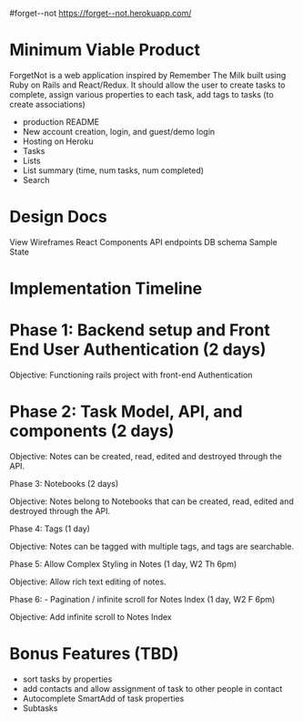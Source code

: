 #forget--not
  https://forget--not.herokuapp.com/

# Minimum Viable Product
ForgetNot is a web application inspired by Remember The Milk built using Ruby on Rails and React/Redux. It should allow the user to create tasks to complete, assign various properties
to each task, add tags to tasks (to create associations)

 * production README
 * New account creation, login, and guest/demo login
 * Hosting on Heroku
 * Tasks
 * Lists
 * List summary (time, num tasks, num completed)
 * Search

# Design Docs

 View Wireframes
 React Components
 API endpoints
 DB schema
 Sample State

# Implementation Timeline

# Phase 1: Backend setup and Front End User Authentication (2 days)

 Objective: Functioning rails project with front-end Authentication

# Phase 2: Task Model, API, and components (2 days)

 Objective: Notes can be created, read, edited and destroyed through the API.

 Phase 3: Notebooks (2 days)

 Objective: Notes belong to Notebooks that can be created, read, edited and destroyed through the API.

 Phase 4: Tags (1 day)

 Objective: Notes can be tagged with multiple tags, and tags are searchable.

 Phase 5: Allow Complex Styling in Notes (1 day, W2 Th 6pm)

 Objective: Allow rich text editing of notes.

 Phase 6: - Pagination / infinite scroll for Notes Index (1 day, W2 F 6pm)

 Objective: Add infinite scroll to Notes Index



# Bonus Features (TBD)
  * sort tasks by properties
  * add contacts and allow assignment of task to other people in contact
  * Autocomplete SmartAdd of task properties
  * Subtasks
